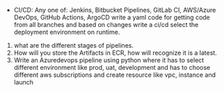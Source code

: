 - CI/CD: Any one of: 
    Jenkins, 
    Bitbucket Pipelines, 
    GitLab CI, 
    AWS/Azure DevOps, 
    GitHub Actions, 
    ArgoCD
write a yaml code for getting code from all branches and based on changes write a ci/cd  select the deployment environment on runtime.
1. what are the different stages of pipelines.
2. How will you store the Artifacts in ECR, how will recognize it is a latest.
3. Write an Azuredevops pipeline using python where it has to select different environment like prod, uat, development and has to choose different aws subscriptions and create resource like vpc, instance and launch 